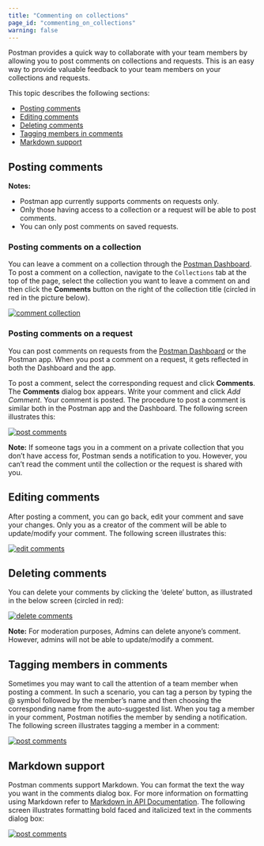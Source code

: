 ```yaml
---
title: "Commenting on collections"
page_id: "commenting_on_collections"
warning: false
---
```


Postman provides a quick way to collaborate with your team members by allowing you to post comments on collections and requests. This is an easy way to provide valuable feedback to your team members on your collections and requests.

This topic describes the following sections:

* [Posting comments](#posting-comments)
* [Editing comments](#editing-comments)
* [Deleting comments](#deleting-comments)
* [Tagging members in comments](#tagging-members-in-comments)
* [Markdown support](#markdown-support)

## Posting comments

**Notes:**

* Postman app currently supports comments on requests only.
* Only those having access to a collection or a request will be able to post comments.
* You can only post comments on saved requests.

### Posting comments on a collection

You can leave a comment on a collection through the [Postman Dashboard](https://app.getpostman.com). To post a comment on a collection, navigate to the `Collections` tab at the top of the page, select the collection you want to leave a comment on and then click the **Comments** button on the right of the collection title (circled in red in the picture below).

[![comment collection](https://user-images.githubusercontent.com/5029719/69899937-0d100600-1365-11ea-83c1-6d246b60cc54.png)](https://user-images.githubusercontent.com/5029719/69899937-0d100600-1365-11ea-83c1-6d246b60cc54.png)

### Posting comments on a request

You can post comments on requests from the [Postman Dashboard](https://app.getpostman.com) or the Postman app. When you post a comment on a request, it gets reflected in both the Dashboard and the app.

To post a comment, select the corresponding request and click **Comments**. The **Comments** dialog box appears. Write your comment and click *Add Comment*. Your comment is posted. The procedure to post a comment is similar both in the Postman app and the Dashboard. The following screen illustrates this:

[![post comments](https://assets.postman.com/postman-docs/comment-general.gif)](https://assets.postman.com/postman-docs/comment-general.gif)

**Note:** If someone tags you in a comment on a private collection that you don’t have access for, Postman sends a notification to you. However, you can’t read the comment until the collection or the request is shared with you.  

## Editing comments

After posting a comment, you can go back, edit your comment and save your changes. Only you as a creator of the comment will be able to update/modify your comment. The following screen illustrates this:

[![edit comments](https://assets.postman.com/postman-docs/Comments_Editing1.png)](https://assets.postman.com/postman-docs/Comments_Editing.png)

## Deleting comments

You can delete your comments by clicking the ‘delete’ button, as illustrated in the below screen (circled in red):

[![delete comments](https://assets.postman.com/postman-docs/Comments_Deleting.png)](https://assets.postman.com/postman-docs/Comments_Deleting.png)

**Note:** For moderation purposes, Admins can delete anyone’s comment. However, admins will not be able to update/modify a comment.

## Tagging members in comments

Sometimes you may want to call the attention of a team member when posting a comment. In such a scenario, you can tag a person by typing the @ symbol followed by the member’s name and then choosing the corresponding name from the auto-suggested list. When you tag a member in your comment, Postman notifies the member by sending a notification. The following screen illustrates tagging a member in a comment:

[![post comments](https://assets.postman.com/postman-docs/comment-mention.png)](https://assets.postman.com/postman-docs/comment-mention.png)

## Markdown support

Postman comments support Markdown. You can format the text the way you want in the comments dialog box. For more information on formatting using Markdown refer to [Markdown in API Documentation](https://documenter.getpostman.com/view/33232/markdown-in-api-documentation/JsGc?version=latest). The following screen illustrates formatting bold faced and italicized text in the comments dialog box:

[![post comments](https://assets.postman.com/postman-docs/comment-markdown.png)](https://assets.postman.com/postman-docs/comment-markdown.png)
